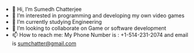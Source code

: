 - 👋 Hi, I’m Sumedh Chatterjee
- 👀 I’m interested in programming and developing my own video games
- 🌱 I’m currently studying Engineering
- 💞️ I’m looking to collaborate on Game or software development 
- 📫 How to reach me: My Phone Number is : +1-514-231-2074 and email is sumchatter@gmail.com

<!---
SUCHATT/SUCHATT is a ✨ special ✨ repository because its `README.md` (this file) appears on your GitHub profile.
You can click the Preview link to take a look at your changes.
--->

